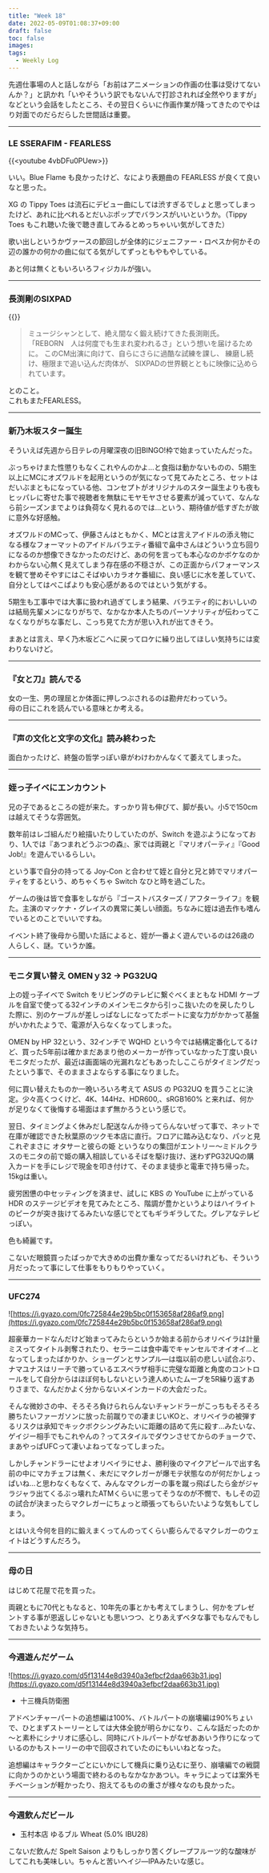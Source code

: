 ```yaml
---
title: "Week 18"
date: 2022-05-09T01:08:37+09:00
draft: false
toc: false
images:
tags:
  - Weekly Log
---
```


先週仕事場の人と話しながら「お前はアニメーションの作画の仕事は受けてないんか？」と訊かれ「いやそういう訳でもないんで打診されれば全然やりますが」などという会話をしたところ、その翌日くらいに作画作業が降ってきたのでやはり対面でのだらだらした世間話は重要。

<!--more-->

---

### LE SSERAFIM - FEARLESS

{{<youtube 4vbDFu0PUew>}}

いい。Blue Flame も良かったけど、なにより表題曲の FEARLESS が良くて良いなと思った。

XG の Tippy Toes は流石にデビュー曲にしては渋すぎるでしょと思ってしまったけど、あれに比べれるとだいぶポップでバランスがいいというか。（Tippy Toes もこれ聴いた後で聴き直してみるとめっちゃいい気がしてきた）

歌い出しというかヴァースの節回しが全体的にジェニファー・ロペスか何かその辺の誰かの何かの曲に似てる気がしてずっともやもやしている。

あと何は無くともいろいろフィジカルが強い。

---

### 長渕剛のSIXPAD

{{<youtube Onz5ZPrBGjg>}}

> ミュージシャンとして、絶え間なく鍛え続けてきた長渕剛氏。  
> 「REBORN　人は何度でも生まれ変われるさ」という想いを届けるために。
このCM出演に向けて、自らにさらに過酷な試練を課し、
練磨し続け、極限まで追い込んだ肉体が、
SIXPADの世界観とともに映像に込められています。

とのこと。  
これもまたFEARLESS。

---

### 新乃木坂スター誕生

そういえば先週から日テレの月曜深夜の旧BINGO!枠で始まっていたんだった。

ぶっちゃけまた性懲りもなくこれやんのかよ…と食指は動かないものの、5期生以上にMCにオズワルドを起用というのが気になって見てみたところ、セットはだいぶまともになっている他、コンセプトがオリジナルのスター誕生よりも夜もヒッパレに寄せた事で視聴者を無駄にモヤモヤさせる要素が減っていて、なんなら前シーズンまでよりは負荷なく見れるのでは…という、期待値が低すぎたが故に意外な好感触。

オズワルドのMCって、伊藤さんはともかく、MCとは言えアイドルの添え物になる様なフォーマットのアイドルバラエティ番組で畠中さんはどういう立ち回りになるのか想像できなかったのだけど、あの何を言っても本心なのかボケなのかわからない心無く見えてしまう存在感の不穏さが、この正面からパフォーマンスを観て誉めそやすにはこそばゆいカラオケ番組に、良い感じに水を差していて、自分としてはぺこぱよりも安心感があるのではという気がする。

5期生も工事中では大事に扱われ過ぎてしまう結果、バラエティ的においしいのは結局先輩メンになりがちで、なかなか本人たちのパーソナリティが伝わってこなくなりがちな事だし、こっち見てた方が思い入れが出てきそう。

まあとは言え、早く乃木坂どこへに戻ってロケに繰り出してほしい気持ちには変わりないけど。

---

### 『女と刀』読んでる

女の一生、男の理屈とか体面に押しつぶされるのは勘弁だわっていう。  
母の日にこれを読んでいる意味とか考える。

---

### 『声の文化と文字の文化』読み終わった

面白かったけど、終盤の哲学っぽい章がわけわかんなくて萎えてしまった。

---

### 姪っ子イベにエンカウント

兄の子であるところの姪が来た。すっかり背も伸びて、脚が長い。小5で150cmは越えてそうな雰囲気。

数年前はレゴ組んだり絵描いたりしていたのが、Switch を遊ぶようになっており、1人では『あつまれどうぶつの森』、家では両親と『マリオパーティ』『Good Job!』を遊んでいるらしい。

という事で自分の持ってる Joy-Con と合わせて姪と自分と兄と姉でマリオパーティをするという、めちゃくちゃ Switch なひと時を過ごした。

ゲームの後は皆で食事をしながら『ゴーストバスターズ / アフターライフ』を観た。主演のマッケナ・グレイスの異常に美しい顔面。ちなみに姪は過去作も嗜んでいるとのことでいいですね。

イベント終了後母から聞いた話によると、姪が一番よく遊んでいるのは26歳の人らしく、謎。ていうか誰。

---

### モニタ買い替え OMENｙ32 → PG32UQ

上の姪っ子イベで Switch をリビングのテレビに繋ぐべくまともな HDMI ケーブルを自室で使ってる32インチのメインモニタから引っこ抜いたのを戻したりした際に、別のケーブルが差しっぱなしになってたポートに変な力がかかって基盤がいかれたようで、電源が入らなくなってしまった。

OMEN by HP 32という、32インチで WQHD という今では結構定番化してるけど、買った5年前は確かまだあまり他のメーカーが作っていなかった丁度い良いモニタだったが、最近は画面端の光漏れなどもあったしここらがタイミングだったという事で、そのままさよならする事になりました。

何に買い替えたものか一晩いろいろ考えて ASUS の PG32UQ を買うことに決定。少々高くつくけど、4K、144Hz、HDR600,、sRGB160% と来れば、何かが足りなくて後悔する場面はまず無かろうという感じで。

翌日、タイミングよく休みだし配送なんか待ってらんないぜって事で、ネットで在庫が確認できた秋葉原のツクモ本店に直行。フロアに踏み込むなり、パッと見これぞまさに オタサーと彼らの姫 というなりの集団がエントリー～ミドルクラスのモニタの前で姫の購入相談しているそばを駆け抜け、迷わずPG32UQの購入カードを手にレジで現金を叩き付けて、そのまま徒歩と電車で持ち帰った。15kgは重い。

疲労困憊の中セッティングを済ませ、試しに KBS の YouTube に上がっている HDR のステージビデオを見てみたところ、階調が豊かというよりはハイライトのピークが突き抜けてるみたいな感じでとてもギラギラしてた。グレアなテレビっぽい。

色も綺麗です。

こないだ眼鏡買ったばっかで大きめの出費か重なってだるいけれども、そういう月だったって事にして仕事をもりもりやっていく。

---

### UFC274

![https://i.gyazo.com/0fc725844e29b5bc0f153658af286af9.png](https://i.gyazo.com/0fc725844e29b5bc0f153658af286af9.png)

超豪華カードなんだけど始まってみたらというか始まる前からオリベイラは計量ミスってタイトル剥奪されたり、セラーニは食中毒でキャンセルでオイオイ…となってしまったばかりか、ショーグンとサンプル―は塩以前の悲しい試合ぶり、ナマユナスはリーチで勝っているエスペラザ相手に完璧な距離と角度のコントロールをして自分からはほぼ何もしないという達人めいたムーブを5R繰り返すありさまで、なんだかよく分からないメインカードの大会だった。

そんな微妙さの中、そろそろ負けられらんないチャンドラーがこっちもそろそろ勝ちたいファーガソンに放った前蹴りでの凄まじいKOと、オリベイラの被弾するリスクは承知でキックボクシングみたいに距離の詰めて先に殺す…みたいな、ゲイジー相手でもこれやんの？ってスタイルでダウンさせてからのチョークで、まあやっぱUFCって凄いよねってなってしまった。

しかしチャンドラーにせよオリベイラにせよ、勝利後のマイクアピールで出す名前の中にマカチェフは無く、未だにマクレガーが爆モテ状態なのが何だかしょっぱいね…と思わなくもなくて、みんなマクレガーの事を蹴っ飛ばしたら金がジャラジャラ出てくるぶっ壊れたATMくらいに思ってそうなのが不憫で、もしその辺の試合が決まったらマクレガーにちょっと頑張ってもらいたいような気もしてしまう。

とはいえ今何を目的に鍛えまくってんのってくらい膨らんでるマクレガーのウェイトはどうすんだろう。

---

### 母の日

はじめて花屋で花を買った。

両親ともに70代ともなると、10年先の事とかも考えてしまうし、何かをプレゼントする事が恩返しじゃないとも思いつつ、とりあえずベタな事でもなんでもしておきたいような気持ち。

---

### 今週遊んだゲーム

![https://i.gyazo.com/d5f13144e8d3940a3efbcf2daa663b31.jpg](https://i.gyazo.com/d5f13144e8d3940a3efbcf2daa663b31.jpg)

- 十三機兵防衛圏

アドベンチャーパートの追想編は100%、バトルパートの崩壊編は90%ちょいで、ひとまずストーリーとしては大体全貌が明らかになり、こんな話だったのか～と素朴にシナリオに感心し、同時にバトルパートがなぜああいう作りになっているのかもストーリーの中で回収されていたのにもいいねとなった。

追想編はキャラクターごとにいかにして機兵に乗り込むに至り、崩壊編での戦闘に向かうのかという場面で終わるのもなかなかあつい。キャラによっては案外モチベーションが軽かったり、抱えてるものの重さが様々なのも良かった。

---

### 今週飲んだビール

- 玉村本店  ゆるブル Wheat  (5.0% IBU28)

こないだ飲んだ Spelt  Saison よりもしっかり苦くグレープフルーツ的な酸味がしてこれも美味しい。ちゃんと苦いヘイジ―IPAみたいな感じ。